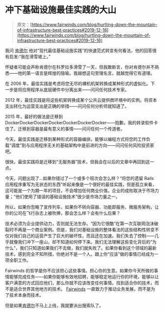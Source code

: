 # 冲下基础设施最佳实践的大山

> 原文：[https://www.fairwinds.com/blog/hurtling-down-the-mountain-of-infrastructure-best-practices#2019-12-16](https://www.fairwinds.com/blog/hurtling-down-the-mountain-of-infrastructure-best-practices#2019-12-16)

 我问 [肯德尔](https://www.linkedin.com/in/kendallamiller) 他对“现代最佳基础设施实践”的快速范式转变有何看法，他的回答很有启发:“我在滑雪坡上。”

怀疑者可能会声称肯德尔在科罗拉多滑雪了一天，但我敢断言，你对肯德尔并不熟悉——他的第一语言是辉煌的隐喻。我越想这句至理名言，就越觉得它有道理。

在 2006 年，最佳实践是考虑将您无尽的裸机机架转换成某种形式的虚拟化。下一步是将应用程序从底层硬件中分离出来——问问任何技术专家。

2012 年，最佳实践是将这些机架转换成某个公共云提供商环境中的实例。将资本支出转化为运营支出是正确的举措——问问任何分析师就知道了。

2015 年，最好的做法是迁移到 DockerDockerDockerDockerDockerDockerDocker——抱歉，我的转录软件卡住了。迁移到容器是最有意义的事情——问问任何一个传道者。

今天，最佳实践是迁移到某种形式的容器编排。能够以编程方式将您的工作负载“调度”到与应用程序无关的基础架构中是前进的方向——问问任何风险投资家吧。

很快，最佳实践将是迁移到“无服务器”技术，但我会在以后的文章中再回到这一点。

今天，问题出现了...如果你错过了一个或多个班次会怎么样？“将您的遗留 Rails 应用程序重写为无状态的东西”听起来像是一个很好的最佳实践，但是孤立来看，这可能是一个为期一年的项目，不会增加任何商业价值。企业的成败取决于市场力量；“他们使用了错误的基础设施技术”很少是市场力量之一。

所以，如果你忽略了宣传列车，如果你不转向容器、功能即服务、微服务架构，让你的公司在飞行杂志上被吹捧，那会怎么样？会有什么后果？

技术必须为企业提供动力，否则就无法生存。“因为它很酷”在第一次互联网泡沫破裂时不再是一个商业案例。但是，我们对基础设施的整体看法的这些结构性转变不仅对我们自己的运营产生了巨大的破坏性，而且还在加速。我们失去了控制——几乎就像我们冲下一座山，却不知道如何停下来。我们无法理解这些变化背后的“为什么”，我们只知道如果我们不去做，我们就失败了。如果你看到这个领域的最新技术，感到完全不知所措，你绝对不是一个人。跟上你“应该”做的事情已经成为一项全职工作。

Fairwinds 的哲学是你不应该担心这些事情。担心你的生意。如果你今天所做的事情能够完成任务——如果你能够有效地招聘，能够稳定地运行你的环境，能够以让客户满意的方式回应他们，那么你就不应该改变任何事情。找到适合你的技术，而不是适合世界其他地方的技术。 [Fairwinds](/) 一直致力于推动业务发展，而不是为了技术本身而技术。

但是如果[肯德尔](https://www.linkedin.com/in/kendallamiller/)不马上上线，我就要派出搜索队了。